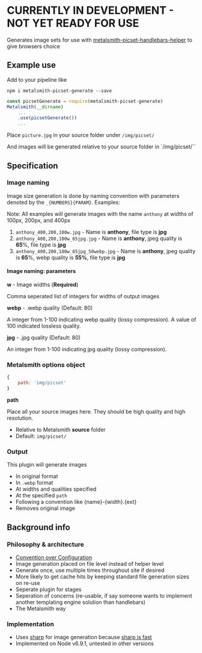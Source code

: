 # CURRENTLY IN DEVELOPMENT - NOT YET READY FOR USE

Generates image sets for use with [metalsmith-picset-handlebars-helper](https://github.com/AnthonyAstige/metalsmith-picset-handlebars-helper) to give browsers choice

## Example use

Add to your pipeline like

`npm i metalsmith-picset-generate --save`

```javascript
const picsetGenerate = require(metalsmith-picset-generate)
Metalsmith(__dirname)
	...
	.use(picsetGenerate())
	...
```
Place `picture.jpg` in your source folder under `/img/picset/`

And images will be generated relative to your source folder in `/img/picset/``

## Specification

### Image naming

Image size generation is done by naming convention with parameters denoted by the `_{NUMBERS}{PARAM}`. Examples:

Note: All examples will generate images with the name `anthony` at widths of 100px, 200px, and 400px

1. `anthony_400,200,100w.jpg` - Name is **anthony**, file type is **jpg**
1. `anthony_400,200,100w_65jpg.jpg` - Name is **anthony**, jpeg quality is **65**%, file type is **jpg**
1. `anthony_400,200,100w_65jpg_50webp.jpg` - Name is **anthony**, jpeg quality is **65**%, webp quality is **55%**, file type is **jpg**

#### Image naming: parameters

**w** - Image widths (**Required**)

Comma seperated list of integers for widths of output images

**webp** - .webp quality (Default: 80)

A integer from 1-100 indicating webp quality (lossy compression). A value of 100 indicated lossless quality.

**jpg** - .jpg quality (Default: 80)

An integer from 1-100 indicating jpg quality (lossy compression).

### Metalsmith options object

```javascript
{
	path: 'img/picset'
}
```

**path**

Place all your source images here. They should be high quality and high resolution.

* Relative to Metalsmith **source** folder
* Default: `img/picset/`

### Output

This plugin will generate images

* In original format
* In `.webp` format
* At widths and qualities specified
* At the specified `path`
* Following a convention like {name}-{width}.{ext}
* Removes original image

## Background info

### Philosophy &amp; architecture

* [Convention over Configuration](https://en.wikipedia.org/wiki/Convention_over_configuration)
* Image generation placed on file level instead of helper level
 * Generate once, use multiple times throughout site if desired
 * More likely to get cache hits by keeping standard file generation sizes on re-use
* Seperate plugin for stages
 * Seperation of concerns (re-usable, if say someone wants to implement another templating engine solution than handlebars)
 * The Metalsmith way

### Implementation

* Uses [sharp](https://github.com/lovell/sharp) for image generation because [sharp is fast](http://sharp.dimens.io/en/stable/performance/#results)
* Implemented on Node v6.9.1, untested in other versions

